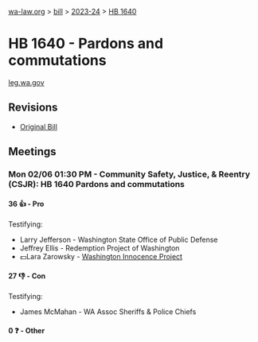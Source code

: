 [wa-law.org](/) > [bill](/bill/) > [2023-24](/bill/2023-24/) > [HB 1640](/bill/2023-24/hb/1640/)

# HB 1640 - Pardons and commutations
[leg.wa.gov](https://app.leg.wa.gov/billsummary?BillNumber=1640&Year=2023&Initiative=false)

## Revisions
* [Original Bill](1/)

## Meetings
### Mon 02/06 01:30 PM - Community Safety, Justice, & Reentry (CSJR): HB 1640 Pardons and commutations
#### 36 👍 - Pro
Testifying:
* Larry Jefferson - Washington State Office of Public Defense
* Jeffrey Ellis - Redemption Project of Washington
* 💵Lara Zarowsky - [Washington Innocence Project](/org/washington_innocence_project/)

#### 27 👎 - Con
Testifying:
* James McMahan - WA Assoc Sheriffs & Police Chiefs

#### 0 ❓ - Other
